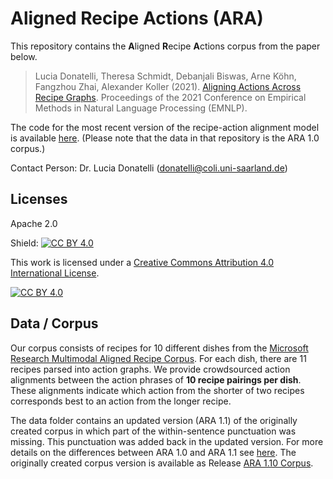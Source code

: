 # Aligned Recipe Actions (ARA)

This repository contains the **A**ligned **R**ecipe **A**ctions corpus from the paper below. 

> Lucia Donatelli, Theresa Schmidt, Debanjali Biswas, Arne Köhn, Fangzhou Zhai, Alexander Koller (2021).
> [Aligning Actions Across Recipe Graphs](https://aclanthology.org/2021.emnlp-main.554/).
> Proceedings of the 2021 Conference on Empirical Methods in Natural Language Processing (EMNLP).

The code for the most recent version of the recipe-action alignment model is available [here](https://github.com/interactive-cookbook/alignment-models). (Please note that the data in that repository is the ARA 1.0 corpus.) 

Contact Person: Dr. Lucia Donatelli (donatelli@coli.uni-saarland.de)

## Licenses

Apache 2.0

Shield: [![CC BY 4.0][cc-by-shield]][cc-by]

This work is licensed under a
[Creative Commons Attribution 4.0 International License][cc-by].

[![CC BY 4.0][cc-by-image]][cc-by]

[cc-by]: http://creativecommons.org/licenses/by/4.0/
[cc-by-image]: https://i.creativecommons.org/l/by/4.0/88x31.png
[cc-by-shield]: https://img.shields.io/badge/License-CC%20BY%204.0-lightgrey.svg


## Data / Corpus

Our corpus consists of recipes for 10 different dishes from the [Microsoft Research Multimodal Aligned Recipe Corpus](https://github.com/microsoft/multimodal-aligned-recipe-corpus). For each dish, there are 11 recipes parsed into action graphs. We provide crowdsourced action alignments between the action phrases of **10 recipe pairings per dish**. These alignments indicate which action from the shorter of two recipes corresponds best to an action from the longer recipe. 

The data folder contains an updated version (ARA 1.1) of the originally created corpus in which part of the within-sentence punctuation was missing. This punctuation was added back in the updated version. For more details on the differences between ARA 1.0 and ARA 1.1 see [here](https://github.com/interactive-cookbook/ara/tree/main/data#ara-10-vs-ara-11).
The originally created corpus version is available as Release [ARA 1.10 Corpus](https://github.com/interactive-cookbook/ara/releases/tag/v1.0).

